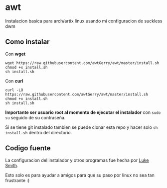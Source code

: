 # awt
Instalacion basica para arch/artix linux usando mi configuracion de suckless dwm
## Como instalar
Con **wget**
```
wget https://raw.githubusercontent.com/awtGerry/awt/master/install.sh
chmod +x install.sh
sh install.sh
```
Con **curl**
```
curl -LO https://raw.githubusercontent.com/awtGerry/awt/master/install.sh
chmod +x install.sh
sh install.sh
```
**Importante ser usuario root al momento de ejecutar el instalador** con ``sudo su`` seguido de su contraseña.

Si se tiene git instalado tambien se puede clonar esta repo y hacer solo `sh install.sh` dentro del directorio.
## Codigo fuente
La configuracion del instalador y otros programas fue hecha por [Luke Smith](https://github.com/LukeSmithxyz).

Esto solo es para ayudar a amigos para que su paso por linux no sea tan frustrante :)
